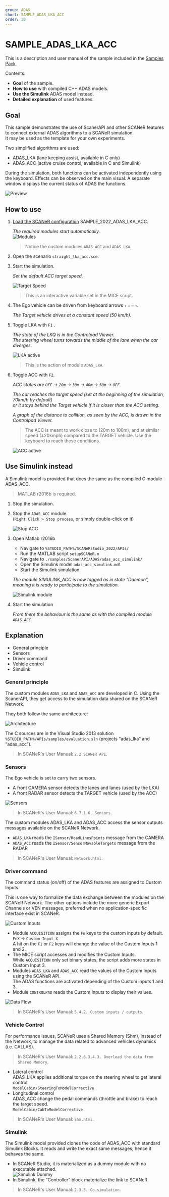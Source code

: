 ```yaml
---
group: ADAS
short: SAMPLE_ADAS_LKA_ACC
order: 30
---
```


# SAMPLE_ADAS_LKA_ACC

This is a description and user manual of the sample included in the [Samples Pack](https://github.com/AVSimulation/SCANeR-Samples-Pack).

Contents:
* **Goal** of the sample.
* **How to use** with compiled C++ ADAS models.
* **Use the Simulink** ADAS model instead.
* **Detailed explanation** of used features.

## Goal

This sample demonstrates the use of ScanerAPI and other SCANeR features to connect external ADAS algorithms to a SCANeR simulation.  
It may be used as the template for your own experiments.

Two simplified algorithms are used:
*	ADAS_LKA (lane keeping assist, available in C only)
*	ADAS_ACC (active cruise control, available in C and Simulink)

During the simulation, both functions can be activated independently using the keyboard. Effects can be observed on the main visual. A separate window displays the current status of ADAS the functions.

![Preview](assets/preview.png)

## How to use

1. [Load the SCANeR configuration](../HT_Change_work_environment/HT_Change_work_environment.md) SAMPLE_2022_ADAS_LKA_ACC.  

   *The required modules start automatically.*  
   ![Modules](assets/modules.png)  
   > Notice the custom modules `ADAS_ACC` and `ADAS_LKA`.

   

2. Open the scenario `straight_lka_acc.sce`.

3. Start the simulation.  

   *Set the default ACC target speed.*  
   
   ![Target Speed](assets/target_speed.png)  
   
   > This is an interactive variable set in the MICE script.

4. The Ego vehicle can be driven from keyboard arrows `⇧` `⇩` `⇦` `⇨`.  

   *The Target vehicle drives at a constant speed (50 km/h).*  

5. Toggle LKA with `F1`  .

   *The state of the LKQ is in the Controlpad Viewer.  
   The steering wheel turns towards the middle of the lane when the car diverges.*
   
   ![LKA active](assets/lka_active.png)
   
   > This is the action of module `ADAS_LKA`.

6. Toggle ACC with `F2`.

   *ACC states are `OFF` → `20m` → `30m` → `40m` → `50m` → `OFF`.*
   
   *The car reaches the target speed (set at the beginning of the simulation, 70km/h by default)  
   or it stays behind the Target vehicle if it is closer than the ACC setting.*
   
   *A graph of the distance to collition, as seen by the ACC, is drawn in the Controlpad Viewer.*
   
   > The ACC is meant to work close to (20m to 100m), and at similar speed (±20kmph) compared to the TARGET vehicle. Use the keyboard to reach these conditions.

   ![ACC active](assets/acc_active.png)

## Use Simulink instead

A Simulink model is provided that does the same as the compiled C module ADAS_ACC.

> MATLAB r2016b is required.

1. Stop the simulation.

2. Stop the `ADAS_ACC` module.  
   (`Right Click > Stop process`, or simply double-click on it)

   ![Stop ACC](assets/stop_acc.png)

3. Open Matlab r2016b  

   - Navigate to `%STUDIO_PATH%/SCANeRstudio_2022/APIs/`
   - Run the MATLAB script `setupSCANeR.m`
   - Navigate to `./samples/ScanerAPI/ADAS/adas_acc_simulink/`
   - Open the Simulink model `adas_acc_simulink.mdl`
   - Start the Simulink simulation.

   *The module SIMULINK_ACC is now tagged as in state “Daemon”, meaning it is ready to participate to the simulation.*
   
   ![Simulink module](assets/simulink_module.png)
  
 4. Start the simulation

    *From there the behaviour is the same as with the compiled module `ADAS_ACC`.*
 
 ## Explanation
 
 * General principle
 * Sensors
 * Driver command
 * Vehicle control
 * Simulink
 
 ### General principle
 
The custom modules `ADAS_LKA` and `ADAS_ACC` are developed in C. Using the ScanerAPI, they get access to the simulation data shared on the SCANeR Network.

They both follow the same architecture:

![Architecture](assets/architecture.png)

The C sources are in the Visual Studio 2013 solution `%STUDIO_PATH%/APIs/samples/evaluation.sln` (projects “adas_lka” and “adas_acc”).
 
> In SCANeR's User Manual: `2.2 SCANeR API`.

### Sensors

The Ego vehicle is set to carry two sensors.

- A front CAMERA sensor detects the lanes and lanes (used by the LKA)
- A front RADAR sensor detects the TARGET vehicle (used by the ACC)

![Sensors](assets/sensors.png)
 
> In SCANeR's User Manual: `6.7.1.6. Sensors`.

The custom modules ADAS_LKA and ADAS_ACC access the sensor outputs messages available on the SCANeR Network.

- `ADAS_LKA` reads the `ISensor/RoadLinesPoints` message from the CAMERA
- `ADAS_ACC` reads the `ISensor/SensorMovableTargets` message from the RADAR

> In SCANeR's User Manual: `Network.html`.

### Driver command

The command status (on/off) of the ADAS features are assigned to Custom Inputs.

This is one way to formalize the data exchange between the modules on the SCANeR Network.
The other options include the more generic Export Channels or VEN messages, preferred when no application-specific interface exist in SCANeR.

![Custom Inputs](assets/custom_inputs.png)

-	Module `ACQUISITION` assigns the `Fn` keys to the custom inputs by default.  
  `FnX` → `Custom Input X`  
  A hit on the `F1` or `F2` keys will change the value of the Custom Inputs 1 and 2.  
-	The MICE script accesses and modifies the Custom Inputs.  
  While `ACQUISITION` only set binary states, the script adds more states in Custom Input 3.
-	Modules `ADAS_LKA` and `ADAS_ACC` read the values of the Custom Inputs using the SCANeR API.  
  The ADAS functions are activated depending of the Custom inputs 1 and 3.
-	Module `CONTROLPAD` reads the Custom Inputs to display their values.

![Data Flow](assets/data_flow.png)

> In SCANeR's User Manual: `5.4.2. Custom inputs / outputs`.

### Vehicle Control

For performance issues, SCANeR uses a Shared Memory (Shm), instead of the Network, to manage the data related to advanced vehicles dynamics (i.e. CALLAS).

> In SCANeR's User Manual: `2.2.6.3.4.3. Overload the data from Shared Memory`.

- Lateral control  
  ADAS_LKA applies additional torque on the steering wheel to get lateral control.  
  `ModelCabin/SteeringToModelCorrective`
- Longitudinal control  
  ADAS_ACC change the pedal commands (throttle and brake) to reach the target speed.  
  `ModelCabin/CabToModelCorrective`

> In SCANeR's User Manual: `Shm.html`.

### Simulink

The Simulink model provided clones the code of ADAS_ACC with standard Simulink Blocks.
It reads and write the exact same messages; hence it behaves the same.

- In SCANeR Studio, it is materialized as a dummy module with no executable attached.  
  ![Simulink Dummy](assets/simulink_dummy.png)
- In Simulink, the “Controller” block materialize the link to SCANeR.

> In SCANeR's User Manual: `2.3.5. Co-simulation`.

 
